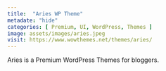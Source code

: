 ```yaml
---
title:  "Aries WP Theme"
metadate: "hide"
categories: [ Premium, UI, WordPress, Themes ]
image: assets/images/aries.jpeg
visit: https://www.wowthemes.net/themes/aries/
---
```

Aries is a Premium WordPress Themes for bloggers.

